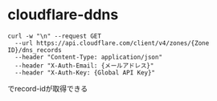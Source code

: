 # cloudflare-ddns

```
curl -w "\n" --request GET 
  --url https://api.cloudflare.com/client/v4/zones/{Zone ID}/dns_records
  --header "Content-Type: application/json" 
  --header "X-Auth-Email: {メールアドレス}"
  --header "X-Auth-Key: {Global API Key}"
```
でrecord-idが取得できる